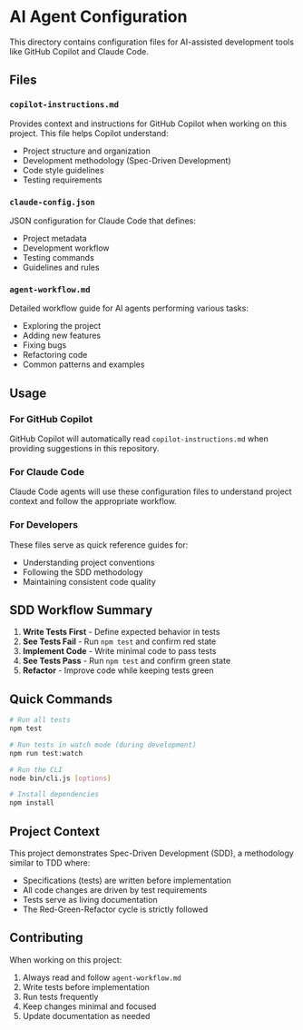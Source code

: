 # AI Agent Configuration

This directory contains configuration files for AI-assisted development tools like GitHub Copilot and Claude Code.

## Files

### `copilot-instructions.md`
Provides context and instructions for GitHub Copilot when working on this project. This file helps Copilot understand:
- Project structure and organization
- Development methodology (Spec-Driven Development)
- Code style guidelines
- Testing requirements

### `claude-config.json`
JSON configuration for Claude Code that defines:
- Project metadata
- Development workflow
- Testing commands
- Guidelines and rules

### `agent-workflow.md`
Detailed workflow guide for AI agents performing various tasks:
- Exploring the project
- Adding new features
- Fixing bugs
- Refactoring code
- Common patterns and examples

## Usage

### For GitHub Copilot
GitHub Copilot will automatically read `copilot-instructions.md` when providing suggestions in this repository.

### For Claude Code
Claude Code agents will use these configuration files to understand project context and follow the appropriate workflow.

### For Developers
These files serve as quick reference guides for:
- Understanding project conventions
- Following the SDD methodology
- Maintaining consistent code quality

## SDD Workflow Summary

1. **Write Tests First** - Define expected behavior in tests
2. **See Tests Fail** - Run `npm test` and confirm red state
3. **Implement Code** - Write minimal code to pass tests
4. **See Tests Pass** - Run `npm test` and confirm green state
5. **Refactor** - Improve code while keeping tests green

## Quick Commands

```bash
# Run all tests
npm test

# Run tests in watch mode (during development)
npm run test:watch

# Run the CLI
node bin/cli.js [options]

# Install dependencies
npm install
```

## Project Context

This project demonstrates Spec-Driven Development (SDD), a methodology similar to TDD where:
- Specifications (tests) are written before implementation
- All code changes are driven by test requirements
- Tests serve as living documentation
- The Red-Green-Refactor cycle is strictly followed

## Contributing

When working on this project:
1. Always read and follow `agent-workflow.md`
2. Write tests before implementation
3. Run tests frequently
4. Keep changes minimal and focused
5. Update documentation as needed
